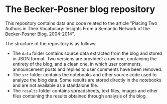 # The Becker-Posner blog repository
This repository contains data and code related to the article "Placing Two Authors in Their Vocabulary: Insights From a Semantic Network of the Becker-Posner Blog, 2004-2014".

The structure of the repository is as follows:

- The `data` folder contains source data extracted from the blog and stored in JSON format. Two versions are provided: a raw one, containing the entirety of the blog, and a clean one, in which user comments, announcement posts and replies to user comments have been removed.
- The `src` folder contains the notebooks and other source code used to analyze the blog data. Some results are stored directly in the notebooks and are not available as a standalone file.
- The `results` folder contains spreadsheets, text files, images and other files containing the results obtained through analysis of the blog.
